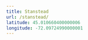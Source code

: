 ```yaml
---
title: Stanstead
url: /stanstead/
latitude: 45.010660400000006
longitude: -72.09724990000001
---
```

